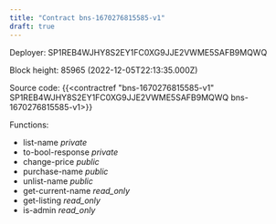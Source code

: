 ```yaml
---
title: "Contract bns-1670276815585-v1"
draft: true
---
```

Deployer: SP1REB4WJHY8S2EY1FC0XG9JJE2VWME5SAFB9MQWQ


 



Block height: 85965 (2022-12-05T22:13:35.000Z)

Source code: {{<contractref "bns-1670276815585-v1" SP1REB4WJHY8S2EY1FC0XG9JJE2VWME5SAFB9MQWQ bns-1670276815585-v1>}}

Functions:

* list-name _private_
* to-bool-response _private_
* change-price _public_
* purchase-name _public_
* unlist-name _public_
* get-current-name _read_only_
* get-listing _read_only_
* is-admin _read_only_
